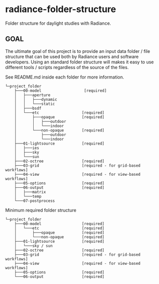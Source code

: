 # radiance-folder-structure

Folder structure for daylight studies with Radiance.

## GOAL

The ultimate goal of this project is to provide an input data folder / file structure
that can be used both by Radiance users and software developers. Using an standard folder
structure will makes it easy to use different tools / scripts regardless of the source of
the files.

See README.md inside each folder for more information.

```
└─project_folder
    ├───00-model                   [required]
    │   ├───aperture
    │   │   ├───dynamic
    │   │   └───static
    │   ├───bsdf
    │   └───etc                   [required]
    │       ├───opaque            [required]
    │       │   ├───outdoor
    │       │   └───indoor
    │       └───non-opaque        [required]
    │           ├───outdoor
    │           └───indoor
    ├───01-lightsource            [required]
    │   ├───ies
    │   ├───sky
    │   └───sun
    ├───02-octree                 [required]
    ├───03-grid                   [required - for grid-based workflows]
    ├───04-view                   [required - for view-based workflows]
    ├───05-options                [required]
    ├───06-output                 [required]
    │   ├───matrix
    │   └───temp
    └───07-postprocess
```

Minimum required folder structure

```
└─project_folder
    ├───00-model                  [required]
    │   └───etc                   [required]
    │       ├───opaque            [required]
    │       └───non-opaque        [required]
    ├───01-lightsource            [required]
    │   └───sky / sun
    ├───02-octree                 [required]
    ├───03-grid                   [required - for grid-based workflows]
    ├───04-view                   [required - for view-based workflows]
    ├───05-options                [required]
    └───06-output                 [required]
```
